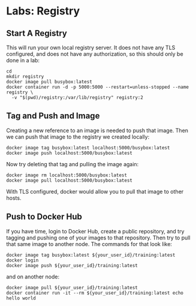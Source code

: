 # Labs: Registry

## Start A Registry

This will run your own local registry server. It does not have any TLS
configured, and does not have any authorization, so this should only
be done in a lab:

```
cd
mkdir registry
docker image pull busybox:latest
docker container run -d -p 5000:5000 --restart=unless-stopped --name registry \
  -v "$(pwd)/registry:/var/lib/registry" registry:2
```

## Tag and Push and Image

Creating a new reference to an image is needed to push that image. Then we can
push that image to the registry we created locally:

```
docker image tag busybox:latest localhost:5000/busybox:latest
docker image push localhost:5000/busybox:latest
```

Now try deleting that tag and pulling the image again:

```
docker image rm localhost:5000/busybox:latest
docker image pull localhost:5000/busybox:latest
```

With TLS configured, docker would allow you to pull that image to other hosts.

## Push to Docker Hub

If you have time, login to Docker Hub, create a public repository, and try
tagging and pushing one of your images to that repository. Then try to
pull that same image to another node. The commands for that look like:

```
docker image tag busybox:latest ${your_user_id}/training:latest
docker login
docker image push ${your_user_id}/training:latest
```

and on another node:

```
docker image pull ${your_user_id}/training:latest
docker container run -it --rm ${your_user_id}/training:latest echo hello world
```

